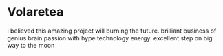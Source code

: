 # Volaretea
i believed this amazing project will burning the future. brilliant business of genius brain passion with hype technology energy. excellent step on big way to the moon
